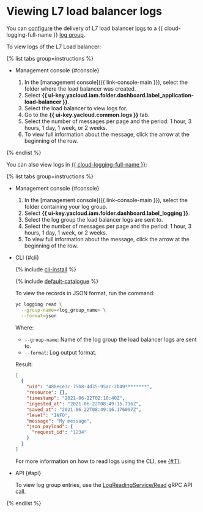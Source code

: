# Viewing L7 load balancer logs

You can [configure](application-load-balancer-manage-logs.md) the delivery of L7 load balancer [logs](../concepts/application-load-balancer.md#logging) to a {{ cloud-logging-full-name }} [log group](../../logging/concepts/log-group.md).

To view logs of the L7 Load balancer:

{% list tabs group=instructions %}

- Management console {#console}

   1. In the [management console]({{ link-console-main }}), select the folder where the load balancer was created.
   1. Select **{{ ui-key.yacloud.iam.folder.dashboard.label_application-load-balancer }}**.
   1. Select the load balancer to view logs for.
   1. Go to the **{{ ui-key.yacloud.common.logs }}** tab.
   1. Select the number of messages per page and the period: 1 hour, 3 hours, 1 day, 1 week, or 2 weeks.
   1. To view full information about the message, click the arrow at the beginning of the row.

{% endlist %}

You can also view logs in [{{ cloud-logging-full-name }}](../../logging/):

{% list tabs group=instructions %}

- Management console {#console}

   1. In the [management console]({{ link-console-main }}), select the folder containing your log group.
   1. Select **{{ ui-key.yacloud.iam.folder.dashboard.label_logging }}**.
   1. Select the log group the load balancer logs are sent to.
   1. Select the number of messages per page and the period: 1 hour, 3 hours, 1 day, 1 week, or 2 weeks.
   1. To view full information about the message, click the arrow at the beginning of the row.

- CLI {#cli}

   {% include [cli-install](../../_includes/cli-install.md) %}

   {% include [default-catalogue](../../_includes/default-catalogue.md) %}

   To view the records in JSON format, run the command:

   ```bash
   yc logging read \
     --group-name=<log_group_name> \
     --format=json
   ```

   Where:

   * `--group-name`: Name of the log group the load balancer logs are sent to.
   * `--format`: Log output format.

   Result:

   ```json
   [
     {
       "uid": "488ece3c-75b8-4d35-95ac-2b49********",
       "resource": {},
       "timestamp": "2021-06-22T02:10:40Z",
       "ingested_at": "2021-06-22T08:49:15.716Z",
       "saved_at": "2021-06-22T08:49:16.176097Z",
       "level": "INFO",
       "message": "My message",
       "json_payload": {
         "request_id": "1234"
       }
     }
   ]
   ```

   For more information on how to read logs using the CLI, see [{#T}](../../logging/operations/read-logs.md).

- API {#api}

   To view log group entries, use the [LogReadingService/Read](../../logging/api-ref/grpc/LogReading/read.md) gRPC API call.

{% endlist %}